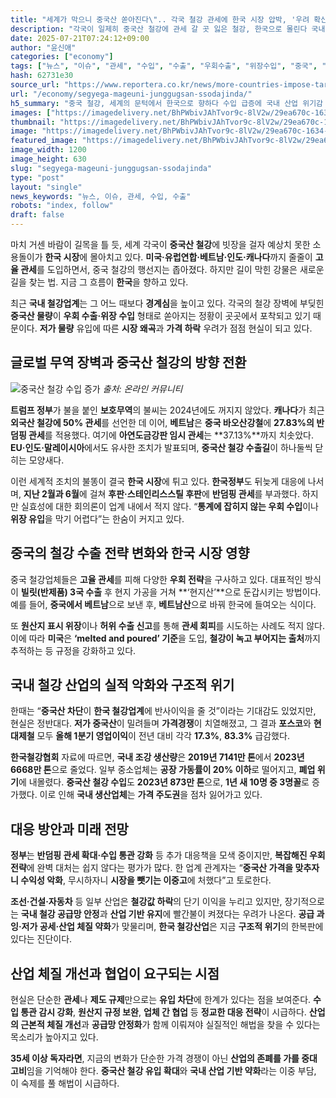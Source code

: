 ```yaml
---
title: "세계가 막으니 중국산 쏟아진다\".. 각국 철강 관세에 한국 시장 압박, '우려 확산"
description: "각국이 일제히 중국산 철강에 관세 갈 곳 잃은 철강, 한국으로 몰린다 국내 철강산업, 반사이익보다 피해 더 커 ..."
date: 2025-07-21T07:24:12+09:00
author: "윤신애"
categories: ["economy"]
tags: ["뉴스", "이슈", "관세", "수입", "수출", "우회수출", "위장수입", "중국", "철강", "철강업계", "트럼프", "글로벌공급쇼크", "산업방어전략"]
hash: 62731e30
source_url: "https://www.reportera.co.kr/news/more-countries-impose-tariffs-on-chinese-steel/"
url: "/economy/segyega-mageuni-junggugsan-ssodajinda/"
h5_summary: "중국 철강, 세계의 문턱에서 한국으로 향하다 수입 급증에 국내 산업 위기감 고조"
images: ["https://imagedelivery.net/BhPWbivJAhTvor9c-8lV2w/29ea670c-1634-487e-7990-71a6b3c35600/public", "https://imagedelivery.net/BhPWbivJAhTvor9c-8lV2w/fa77722d-24cc-4ce1-fd3d-90b6f4571b00/public", "https://imagedelivery.net/BhPWbivJAhTvor9c-8lV2w/bc1e64cd-3cde-4f91-7967-89a7ccc2fa00/public", "https://imagedelivery.net/BhPWbivJAhTvor9c-8lV2w/c71e436e-87fd-41c4-ac6b-5fe74fcd8f00/public", "https://imagedelivery.net/BhPWbivJAhTvor9c-8lV2w/0036eef1-eee4-45c7-959d-0e835fc5d500/public"]
thumbnail: "https://imagedelivery.net/BhPWbivJAhTvor9c-8lV2w/29ea670c-1634-487e-7990-71a6b3c35600/public"
image: "https://imagedelivery.net/BhPWbivJAhTvor9c-8lV2w/29ea670c-1634-487e-7990-71a6b3c35600/public"
featured_image: "https://imagedelivery.net/BhPWbivJAhTvor9c-8lV2w/29ea670c-1634-487e-7990-71a6b3c35600/public"
image_width: 1200
image_height: 630
slug: "segyega-mageuni-junggugsan-ssodajinda"
type: "post"
layout: "single"
news_keywords: "뉴스, 이슈, 관세, 수입, 수출"
robots: "index, follow"
draft: false
---
```


마치 거센 바람이 길목을 틀 듯, 세계 각국이 **중국산 철강**에 빗장을 걸자 예상치 못한 소용돌이가 **한국 시장**에 몰아치고 있다. **미국·유럽연합·베트남·인도·캐나다**까지 줄줄이 **고율 관세**를 도입하면서, 중국 철강의 행선지는 좁아졌다. 하지만 길이 막힌 강물은 새로운 길을 찾는 법. 지금 그 흐름이 **한국**을 향하고 있다.

최근 **국내 철강업계**는 그 어느 때보다 **경계심**을 높이고 있다. 각국의 철강 장벽에 부딪힌 **중국산 물량**이 **우회 수출·위장 수입** 형태로 쏟아지는 정황이 곳곳에서 포착되고 있기 때문이다. **저가 물량** 유입에 따른 **시장 왜곡**과 **가격 하락** 우려가 점점 현실이 되고 있다.

## 글로벌 무역 장벽과 중국산 철강의 방향 전환

![중국산 철강 수입 증가](https://imagedelivery.net/BhPWbivJAhTvor9c-8lV2w/c71e436e-87fd-41c4-ac6b-5fe74fcd8f00/public)
*출처: 온라인 커뮤니티*


**트럼프 정부**가 불을 붙인 **보호무역**의 불씨는 2024년에도 꺼지지 않았다. **캐나다**가 최근 **외국산 철강에 50% 관세**를 선언한 데 이어, **베트남**은 **중국 바오산강철**에 **27.83%의 반덤핑 관세**를 적용했다. 여기에 **아연도금강판 임시 관세**는 **37.13%**까지 치솟았다. **EU·인도·말레이시아**에서도 유사한 조치가 발표되며, **중국산 철강 수출길**이 하나둘씩 닫히는 모양새다.

이런 세계적 조치의 불똥이 결국 **한국 시장**에 튀고 있다. **한국정부**도 뒤늦게 대응에 나서며, **지난 2월과 6월**에 걸쳐 **후판·스테인리스스틸 후판**에 **반덤핑 관세**를 부과했다. 하지만 실효성에 대한 회의론이 업계 내에서 적지 않다. “**통계에 잡히지 않는 우회 수입**이나 **위장 유입**을 막기 어렵다”는 한숨이 커지고 있다.

## 중국의 철강 수출 전략 변화와 한국 시장 영향

중국 철강업체들은 **고율 관세**를 피해 다양한 **우회 전략**을 구사하고 있다. 대표적인 방식이 **빌릿(반제품) 3국 수출** 후 현지 가공을 거쳐 **‘현지산’**으로 둔갑시키는 방법이다. 예를 들어, **중국에서 베트남**으로 보낸 후, **베트남산**으로 바꿔 한국에 들여오는 식이다.

또 **원산지 표시 위장**이나 **허위 수출 신고**를 통해 **관세 회피**를 시도하는 사례도 적지 않다. 이에 따라 **미국**은 **‘melted and poured’ 기준**을 도입, **철강이 녹고 부어지는 출처**까지 추적하는 등 규정을 강화하고 있다.

## 국내 철강 산업의 실적 악화와 구조적 위기

한때는 “**중국산 차단**이 **한국 철강업계**에 반사이익을 줄 것”이라는 기대감도 있었지만, 현실은 정반대다. **저가 중국산**이 밀려들며 **가격경쟁**이 치열해졌고, 그 결과 **포스코**와 **현대제철** 모두 **올해 1분기 영업이익**이 전년 대비 각각 **17.3%**, **83.3%** 급감했다.

**한국철강협회** 자료에 따르면, **국내 조강 생산량**은 **2019년 7141만 톤**에서 **2023년 6668만 톤**으로 줄었다. 일부 중소업체는 **공장 가동률이 20% 이하**로 떨어지고, **폐업 위기**에 내몰렸다. **중국산 철강 수입**도 **2023년 873만 톤**으로, **1년 새 10명 중 3명꼴**로 증가했다. 이로 인해 **국내 생산업체**는 **가격 주도권**을 점차 잃어가고 있다.

## 대응 방안과 미래 전망

**정부**는 **반덤핑 관세 확대·수입 통관 강화** 등 추가 대응책을 모색 중이지만, **복잡해진 우회 전략**에 완벽 대처는 쉽지 않다는 평가가 많다. 한 업계 관계자는 “**중국산 가격을 맞추자니 수익성 악화**, 무시하자니 **시장을 뺏기는 이중고**에 처했다”고 토로한다.

**조선·건설·자동차** 등 일부 산업은 **철강값 하락**의 단기 이익을 누리고 있지만, 장기적으로는 **국내 철강 공급망 안정**과 **산업 기반 유지**에 빨간불이 켜졌다는 우려가 나온다. **공급 과잉·저가 공세·산업 체질 약화**가 맞물리며, **한국 철강산업**은 지금 **구조적 위기**의 한복판에 있다는 진단이다.

## 산업 체질 개선과 협업이 요구되는 시점

현실은 단순한 **관세**나 **제도 규제**만으로는 **유입 차단**에 한계가 있다는 점을 보여준다. **수입 통관 감시 강화**, **원산지 규정 보완**, **업체 간 협업** 등 **정교한 대응 전략**이 시급하다. **산업의 근본적 체질 개선**과 **공급망 안정화**가 함께 이뤄져야 실질적인 해법을 찾을 수 있다는 목소리가 높아지고 있다.

**35세 이상 독자라면**, 지금의 변화가 단순한 가격 경쟁이 아닌 **산업의 존폐를 가를 중대 고비**임을 기억해야 한다. **중국산 철강 유입 확대**와 **국내 산업 기반 약화**라는 이중 부담, 이 숙제를 풀 해법이 시급하다.
